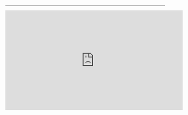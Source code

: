 ﻿
---
<iframe width="560" height="315" src="https://www.youtube.com/embed/fvazOqYXmV4?list=PL1DEQjXG2xnKzD8ASzFC1KFYHRQKVk2nC" frameborder="0" allowfullscreen></iframe>